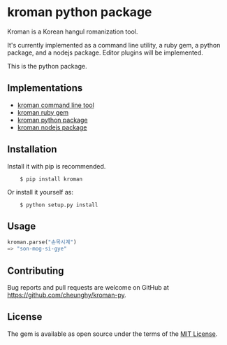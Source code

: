 # kroman python package

Kroman is a Korean hangul romanization tool.

It's currently implemented as a command line utility, a ruby gem,
a python package, and a nodejs package. Editor plugins will be implemented.

This is the python package.

## Implementations

- [kroman command line tool](https://github.com/cheunghy/kroman)
- [kroman ruby gem](https://github.com/cheunghy/kroman-gem)
- [kroman python package](https://github.com/cheunghy/kroman-py)
- [kroman nodejs package](https://github.com/cheunghy/kroman-js)

## Installation

Install it with pip is recommended.

```
    $ pip install kroman
```

Or install it yourself as:
```
    $ python setup.py install
```

## Usage

``` python
kroman.parse("손목시계")
=> "son-mog-si-gye"
```


## Contributing

Bug reports and pull requests are welcome on GitHub at https://github.com/cheunghy/kroman-py.

## License

The gem is available as open source under the terms of the [MIT License](http://opensource.org/licenses/MIT).
